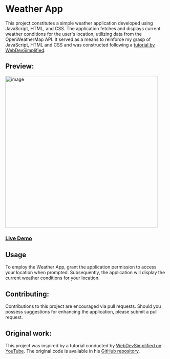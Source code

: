 # Weather App
This project constitutes a simple weather application developed using JavaScript, HTML, and CSS. The application fetches and displays current weather conditions for the user's location, utilizing data from the OpenWeatherMap API. It served as a means to reinforce my grasp of JavaScript, HTML and CSS and was constructed following a [tutorial by WebDevSimplified](https://youtu.be/w0VEOghdMpQ).

## Preview:
<img width="475" alt="image" src="https://user-images.githubusercontent.com/113793178/218819042-a9e81e58-1e21-42aa-b37c-67c093c9e4ab.png">

### [Live Demo](https://03kiko.github.io/weather_app/)

## Usage
To employ the Weather App, grant the application permission to access your location when prompted. Subsequently, the application will display the current weather conditions for your location.

## Contributing:
Contributions to this project are encouraged via pull requests. Should you possess suggestions for enhancing the application, please submit a pull request.

## Original work:
This project was inspired by a tutorial conducted by [WebDevSimplified on YouTube](https://youtu.be/w0VEOghdMpQ). The original code is available in his [GitHub repository](https://github.com/WebDevSimplified/js-weather-app).
